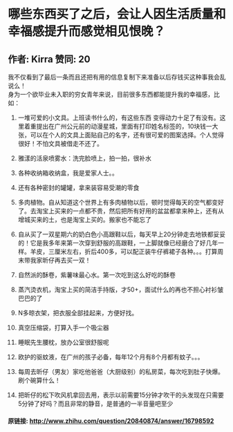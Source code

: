 # 哪些东西买了之后，会让人因生活质量和幸福感提升而感觉相见恨晚？
## 作者: Kirra  赞同: 20
我不仅看到了最后一条而且还把有用的信息复制下来准备以后存钱买这种事我会乱说么！  
身为一个欲毕业未入职的穷女青年来说，目前很多东西都能提升我的幸福感，比如：  

  1. 一堆可爱的小文具。上班读书什么的，有这些东西 变得动力十足了有没有。这里着重提出在广州公元前的动漫星城，里面有打印姓名标签的，10块钱一大张，可以在个人的文具上面贴自己的名字，还有很可爱的图案选择。个人觉得很好！不怕文具被借走不还了。   

  2. 雅漾的活泉喷雾水：洗完脸喷上，拍一拍，很补水 
  3. 各种收纳箱收纳盒，我是爱家人士。。 
  4. 还有各种密封的罐罐，拿来装容易受潮的零食 
  5. 多肉植物。自从知道这个世界上有多肉植物以后，顿时觉得每天的空气都变好了。去淘宝上买来的一点都不贵，然后把所有好用的盆盆都拿来种上，还有从增城买来的土，也是淘宝上买的。搬家也不能忘了 
  6. 自从买了一双星期六的奶白色小高跟鞋以后，每天早上20分钟走去地铁都妥妥的！它是我多年来第一次穿到舒服的高跟鞋，一上脚就像已经磨合了好几年一样。羊皮，三厘米左右，折后400多，可以配正装牛仔裤裙子各种。。。打算周末带我家昕仔再去买一双！ 
  7. 自然派的酥卷，紫薯味最心水。第一次吃到这么好吃的酥卷 
  8. 蒸汽烫衣机，淘宝上买的简洁手持版，才50+，面试什么的再也不担心衬衫皱巴巴的了 
  9. N多晾衣架，把衣服全部挂起来，方便好找。 
  10. 真空压缩袋，打算入手一个吸尘器 
  11. 睡眠先生腰枕，放办公室很舒服呢 
  12. 欧护的驱蚊液，在广州的孩子必备，每年12个月有8个月都有蚊子。。。 
  13. 每周去昕仔（男友）家吃他爸爸（大厨级别）的私房菜，每次吃到肚子快爆。刷个碗算什么！ 
  14. 把昕仔的松下吹风机拿回去用，表示以前需要15分钟才吹干的头发现在只需要5分钟了好吗？而且非常的静音，是普通的一半音量吧至少 

#### 原链接: http://www.zhihu.com/question/20840874/answer/16798592